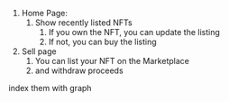 1. Home Page:
   1. Show recently listed NFTs
      1. If you own the NFT, you can update the listing
      2. If not, you can buy the listing
2. Sell page
   1. You can list your NFT on the Marketplace
   2. and withdraw proceeds

index them with graph
